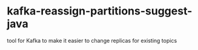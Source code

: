 # kafka-reassign-partitions-suggest-java
tool for Kafka to make it easier to change replicas for existing topics 
